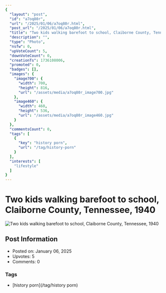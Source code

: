 ```yaml
---
{
  "layout": "post",
  "id": "a7oq80r",
  "url": "/2025/01/06/a7oq80r.html",
  "post_url": "/2025/01/06/a7oq80r.html",
  "title": "Two kids walking barefoot to school, Claiborne County, Tennessee, 1940",
  "description": "",
  "type": "Photo",
  "nsfw": 0,
  "upVoteCount": 5,
  "downVoteCount": 0,
  "creationTs": 1736108006,
  "promoted": 0,
  "badges": [],
  "images": {
    "image700": {
      "width": 700,
      "height": 816,
      "url": "/assets/media/a7oq80r_image700.jpg"
    },
    "image460": {
      "width": 460,
      "height": 536,
      "url": "/assets/media/a7oq80r_image460.jpg"
    }
  },
  "commentsCount": 0,
  "tags": [
    {
      "key": "history porn",
      "url": "/tag/history-porn"
    }
  ],
  "interests": [
    "lifestyle"
  ]
}
---
```


# Two kids walking barefoot to school, Claiborne County, Tennessee, 1940

![Two kids walking barefoot to school, Claiborne County, Tennessee, 1940](/assets/media/a7oq80r_image700.jpg)

## Post Information

- Posted on: January 06, 2025
- Upvotes: 5
- Comments: 0

### Tags

- [history porn](/tag/history porn)
